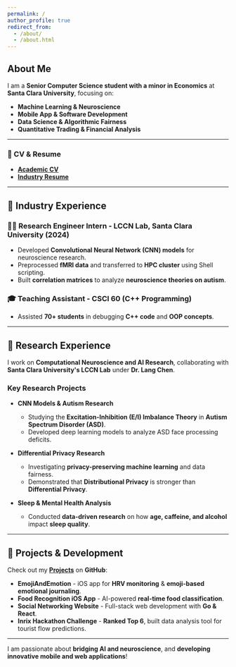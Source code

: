 ```yaml
---
permalink: /
author_profile: true
redirect_from: 
  - /about/
  - /about.html
---
```


## About Me


I am a **Senior Computer Science student with a minor in Economics** at **Santa Clara University**, focusing on:
- **Machine Learning & Neuroscience**
- **Mobile App & Software Development**
- **Data Science & Algorithmic Fairness**
- **Quantitative Trading & Financial Analysis**

---

### 📄 CV & Resume
- **[Academic CV](assets/files/CV_Thomas_Wang.pdf)**  
- **[Industry Resume](assets/files/Resume_Thomas_Wang.pdf)**

---

## 💼 Industry Experience
### **🧑‍💻 Research Engineer Intern - LCCN Lab, Santa Clara University (2024)**
- Developed **Convolutional Neural Network (CNN) models** for neuroscience research.
- Preprocessed **fMRI data** and transferred to **HPC cluster** using Shell scripting.
- Built **correlation matrices** to analyze **neuroscience theories on autism**.

### **🎓 Teaching Assistant - CSCI 60 (C++ Programming)**
- Assisted **70+ students** in debugging **C++ code** and **OOP concepts**.

---

## 🧠 Research Experience
I work on **Computational Neuroscience and AI Research**, collaborating with **Santa Clara University's LCCN Lab** under **Dr. Lang Chen**.

### **Key Research Projects**
- **CNN Models & Autism Research**  
  - Studying the **Excitation-Inhibition (E/I) Imbalance Theory** in **Autism Spectrum Disorder (ASD)**.
  - Developed deep learning models to analyze ASD face processing deficits.

- **Differential Privacy Research**  
  - Investigating **privacy-preserving machine learning** and data fairness.
  - Demonstrated that **Distributional Privacy** is stronger than **Differential Privacy**.

- **Sleep & Mental Health Analysis**  
  - Conducted **data-driven research** on how **age, caffeine, and alcohol** impact **sleep quality**.

---

## 🔧 Projects & Development
Check out my **[Projects](projects/)** on **GitHub**:
- **EmojiAndEmotion** - iOS app for **HRV monitoring** & **emoji-based emotional journaling**.
- **Food Recognition iOS App** - AI-powered **real-time food classification**.
- **Social Networking Website** - Full-stack web development with **Go & React**.
- **Inrix Hackathon Challenge** - **Ranked Top 6**, built data analysis tool for tourist flow predictions.

---

I am passionate about **bridging AI and neuroscience**, and **developing innovative mobile and web applications**!
